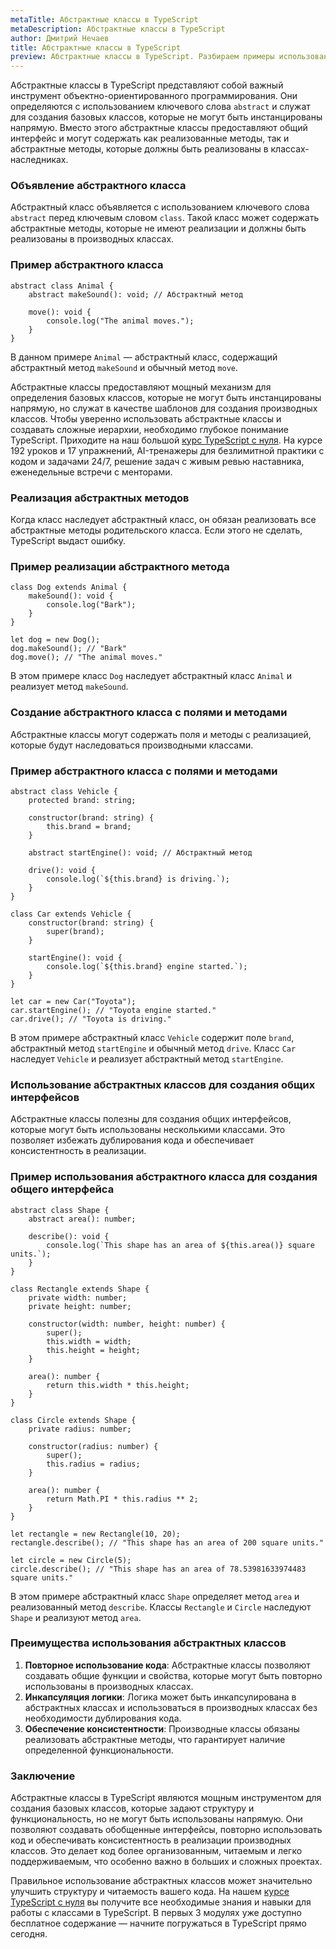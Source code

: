 ```yaml
---
metaTitle: Абстрактные классы в TypeScript
metaDescription: Абстрактные классы в TypeScript
author: Дмитрий Нечаев
title: Абстрактные классы в TypeScript
preview: Абстрактные классы в TypeScript. Разбираем примеры использования
---
```


Абстрактные классы в TypeScript представляют собой важный инструмент объектно-ориентированного программирования. Они определяются с использованием ключевого слова `abstract` и служат для создания базовых классов, которые не могут быть инстанцированы напрямую. Вместо этого абстрактные классы предоставляют общий интерфейс и могут содержать как реализованные методы, так и абстрактные методы, которые должны быть реализованы в классах-наследниках.

### Объявление абстрактного класса

Абстрактный класс объявляется с использованием ключевого слова `abstract` перед ключевым словом `class`. Такой класс может содержать абстрактные методы, которые не имеют реализации и должны быть реализованы в производных классах.

### Пример абстрактного класса

```tsx
abstract class Animal {
    abstract makeSound(): void; // Абстрактный метод

    move(): void {
        console.log("The animal moves.");
    }
}

```

В данном примере `Animal` — абстрактный класс, содержащий абстрактный метод `makeSound` и обычный метод `move`.

Абстрактные классы предоставляют мощный механизм для определения базовых классов, которые не могут быть инстанцированы напрямую, но служат в качестве шаблонов для создания производных классов. Чтобы уверенно использовать абстрактные классы и создавать сложные иерархии, необходимо глубокое понимание TypeScript. Приходите на наш большой [курс TypeScript с нуля](https://purpleschool.ru/course/typescript?utm_source=knowledgebase&utm_medium=text&utm_campaign=abstraktnye-klassy-v-typescript). На курсе 192 уроков и 17 упражнений, AI-тренажеры для безлимитной практики с кодом и задачами 24/7, решение задач с живым ревью наставника, еженедельные встречи с менторами.

### Реализация абстрактных методов

Когда класс наследует абстрактный класс, он обязан реализовать все абстрактные методы родительского класса. Если этого не сделать, TypeScript выдаст ошибку.

### Пример реализации абстрактного метода

```tsx
class Dog extends Animal {
    makeSound(): void {
        console.log("Bark");
    }
}

let dog = new Dog();
dog.makeSound(); // "Bark"
dog.move(); // "The animal moves."

```

В этом примере класс `Dog` наследует абстрактный класс `Animal` и реализует метод `makeSound`.

### Создание абстрактного класса с полями и методами

Абстрактные классы могут содержать поля и методы с реализацией, которые будут наследоваться производными классами.

### Пример абстрактного класса с полями и методами

```tsx
abstract class Vehicle {
    protected brand: string;

    constructor(brand: string) {
        this.brand = brand;
    }

    abstract startEngine(): void; // Абстрактный метод

    drive(): void {
        console.log(`${this.brand} is driving.`);
    }
}

class Car extends Vehicle {
    constructor(brand: string) {
        super(brand);
    }

    startEngine(): void {
        console.log(`${this.brand} engine started.`);
    }
}

let car = new Car("Toyota");
car.startEngine(); // "Toyota engine started."
car.drive(); // "Toyota is driving."

```

В этом примере абстрактный класс `Vehicle` содержит поле `brand`, абстрактный метод `startEngine` и обычный метод `drive`. Класс `Car` наследует `Vehicle` и реализует абстрактный метод `startEngine`.

### Использование абстрактных классов для создания общих интерфейсов

Абстрактные классы полезны для создания общих интерфейсов, которые могут быть использованы несколькими классами. Это позволяет избежать дублирования кода и обеспечивает консистентность в реализации.

### Пример использования абстрактного класса для создания общего интерфейса

```tsx
abstract class Shape {
    abstract area(): number;

    describe(): void {
        console.log(`This shape has an area of ${this.area()} square units.`);
    }
}

class Rectangle extends Shape {
    private width: number;
    private height: number;

    constructor(width: number, height: number) {
        super();
        this.width = width;
        this.height = height;
    }

    area(): number {
        return this.width * this.height;
    }
}

class Circle extends Shape {
    private radius: number;

    constructor(radius: number) {
        super();
        this.radius = radius;
    }

    area(): number {
        return Math.PI * this.radius ** 2;
    }
}

let rectangle = new Rectangle(10, 20);
rectangle.describe(); // "This shape has an area of 200 square units."

let circle = new Circle(5);
circle.describe(); // "This shape has an area of 78.53981633974483 square units."

```

В этом примере абстрактный класс `Shape` определяет метод `area` и реализованный метод `describe`. Классы `Rectangle` и `Circle` наследуют `Shape` и реализуют метод `area`.

### Преимущества использования абстрактных классов

1. **Повторное использование кода**: Абстрактные классы позволяют создавать общие функции и свойства, которые могут быть повторно использованы в производных классах.
2. **Инкапсуляция логики**: Логика может быть инкапсулирована в абстрактных классах и использоваться в производных классах без необходимости дублирования кода.
3. **Обеспечение консистентности**: Производные классы обязаны реализовать абстрактные методы, что гарантирует наличие определенной функциональности.

### Заключение

Абстрактные классы в TypeScript являются мощным инструментом для создания базовых классов, которые задают структуру и функциональность, но не могут быть использованы напрямую. Они позволяют создавать обобщенные интерфейсы, повторно использовать код и обеспечивать консистентность в реализации производных классов. Это делает код более организованным, читаемым и легко поддерживаемым, что особенно важно в больших и сложных проектах.

Правильное использование абстрактных классов может значительно улучшить структуру и читаемость вашего кода. На нашем [курсе TypeScript с нуля](https://purpleschool.ru/course/typescript?utm_source=knowledgebase&utm_medium=text&utm_campaign=abstraktnye-klassy-v-typescript) вы получите все необходимые знания и навыки для работы с классами в TypeScript. В первых 3 модулях уже доступно бесплатное содержание — начните погружаться в TypeScript прямо сегодня.
